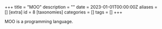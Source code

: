+++
title = "MOO"
description = ""
date = 2023-01-01T00:00:00Z
aliases = []
[extra]
id = 8
[taxonomies]
categories = []
tags = []
+++

MOO is a programming language.